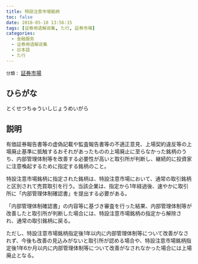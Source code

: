 ```yaml
---
title: 特設注意市場銘柄
toc: false
date: 2018-05-18 13:56:15
tags: [证券用语解说集, た行, 証券市場]
categories:
  - 金融服务
  - 证券用语解说集
  - 日本語
  - た行
---
```


`分類：` [証券市場](/tags/証券市場/)

## ひらがな

とくせつちゅういしじょうめいがら

## 説明

有価証券報告書等の虚偽記載や監査報告書等の不適正意見、上場契約違反等の上場廃止基準に抵触するおそれがあったものの上場廃止に至らなかった銘柄のうち、内部管理体制等を改善する必要性が高いと取引所が判断し、継続的に投資家に注意喚起するために指定する銘柄のこと。

特設注意市場銘柄に指定された銘柄は、特設注意市場において、通常の取引銘柄と区別されて売買取引を行う。当該企業は、指定から1年経過後、速やかに取引所に「内部管理体制確認書」を提出する必要がある。

「内部管理体制確認書」の内容等に基づき審査を行った結果、内部管理体制等が改善したと取引所が判断した場合には、特設注意市場銘柄の指定から解除され、通常の取引銘柄に戻る。

ただし、特設注意市場銘柄指定後1年以内に内部管理体制等について改善がなされず、今後も改善の見込みがないと取引所が認める場合や、特設注意市場銘柄指定後1年6か月以内に内部管理体制等について改善がなされなかった場合には上場廃止となる。
